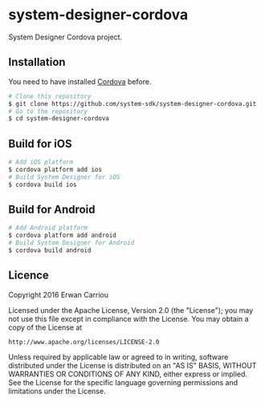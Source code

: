 # system-designer-cordova
System Designer Cordova project.

## Installation

You need to have installed [Cordova](http://cordova.apache.org) before.

```sh
# Clone this repository
$ git clone https://github.com/system-sdk/system-designer-cordova.git
# Go to the repository
$ cd system-designer-cordova
```

## Build for iOS

```sh
# Add iOS platform
$ cordova platform add ios
# Build System Designer for iOS
$ cordova build ios
```

## Build for Android

```sh
# Add Android platform
$ cordova platform add android
# Build System Designer for Android
$ cordova build android
```

## Licence

Copyright 2016 Erwan Carriou

Licensed under the Apache License, Version 2.0 (the "License");
you may not use this file except in compliance with the License.
You may obtain a copy of the License at

    http://www.apache.org/licenses/LICENSE-2.0

Unless required by applicable law or agreed to in writing, software
distributed under the License is distributed on an "AS IS" BASIS,
WITHOUT WARRANTIES OR CONDITIONS OF ANY KIND, either express or implied.
See the License for the specific language governing permissions and
limitations under the License. 

